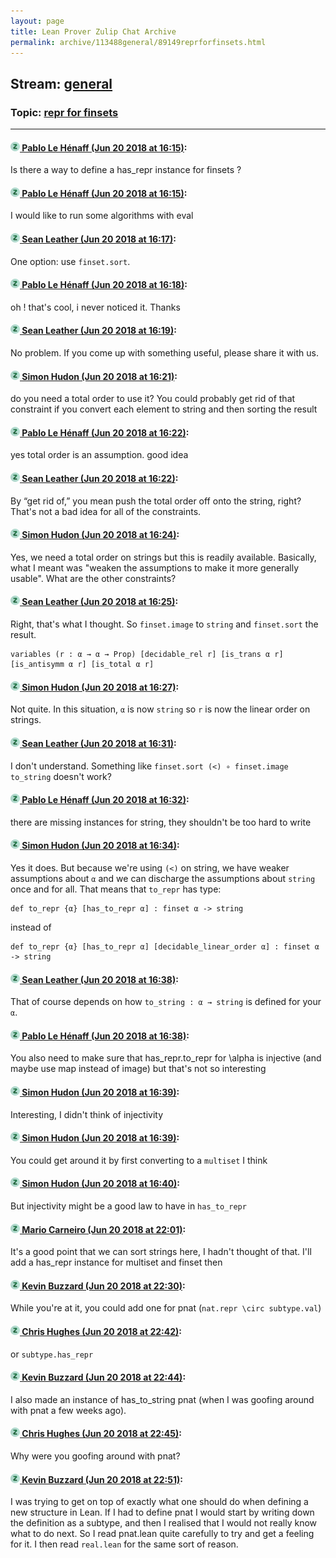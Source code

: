```yaml
---
layout: page
title: Lean Prover Zulip Chat Archive 
permalink: archive/113488general/89149reprforfinsets.html
---
```


## Stream: [general](index.html)
### Topic: [repr for finsets](89149reprforfinsets.html)

---

#### [![Click to go to Zulip](../../assets/img/zulip2.png) Pablo Le Hénaff (Jun 20 2018 at 16:15)](https://leanprover.zulipchat.com/#narrow/stream/113488-general/topic/repr%20for%20finsets/near/128364636):
Is there a way to define a has_repr instance for finsets ?

#### [![Click to go to Zulip](../../assets/img/zulip2.png) Pablo Le Hénaff (Jun 20 2018 at 16:15)](https://leanprover.zulipchat.com/#narrow/stream/113488-general/topic/repr%20for%20finsets/near/128364637):
I would like to run some algorithms with eval

#### [![Click to go to Zulip](../../assets/img/zulip2.png) Sean Leather (Jun 20 2018 at 16:17)](https://leanprover.zulipchat.com/#narrow/stream/113488-general/topic/repr%20for%20finsets/near/128364702):
One option: use `finset.sort`.

#### [![Click to go to Zulip](../../assets/img/zulip2.png) Pablo Le Hénaff (Jun 20 2018 at 16:18)](https://leanprover.zulipchat.com/#narrow/stream/113488-general/topic/repr%20for%20finsets/near/128364765):
oh ! that's cool, i never noticed it. Thanks

#### [![Click to go to Zulip](../../assets/img/zulip2.png) Sean Leather (Jun 20 2018 at 16:19)](https://leanprover.zulipchat.com/#narrow/stream/113488-general/topic/repr%20for%20finsets/near/128364782):
No problem. If you come up with something useful, please share it with us.

#### [![Click to go to Zulip](../../assets/img/zulip2.png) Simon Hudon (Jun 20 2018 at 16:21)](https://leanprover.zulipchat.com/#narrow/stream/113488-general/topic/repr%20for%20finsets/near/128364852):
do you need a total order to use it? You could probably get rid of that constraint if you convert each element to string and then sorting the result

#### [![Click to go to Zulip](../../assets/img/zulip2.png) Pablo Le Hénaff (Jun 20 2018 at 16:22)](https://leanprover.zulipchat.com/#narrow/stream/113488-general/topic/repr%20for%20finsets/near/128364936):
yes total order is an assumption. good idea

#### [![Click to go to Zulip](../../assets/img/zulip2.png) Sean Leather (Jun 20 2018 at 16:22)](https://leanprover.zulipchat.com/#narrow/stream/113488-general/topic/repr%20for%20finsets/near/128364939):
By “get rid of,” you mean push the total order off onto the string, right? That's not a bad idea for all of the constraints.

#### [![Click to go to Zulip](../../assets/img/zulip2.png) Simon Hudon (Jun 20 2018 at 16:24)](https://leanprover.zulipchat.com/#narrow/stream/113488-general/topic/repr%20for%20finsets/near/128365001):
Yes, we need a total order on strings but this is readily available. Basically, what I meant was "weaken the assumptions to make it more generally usable". What are the other constraints?

#### [![Click to go to Zulip](../../assets/img/zulip2.png) Sean Leather (Jun 20 2018 at 16:25)](https://leanprover.zulipchat.com/#narrow/stream/113488-general/topic/repr%20for%20finsets/near/128365019):
Right, that's what I thought. So `finset.image` to `string` and `finset.sort` the result.

```
variables (r : α → α → Prop) [decidable_rel r] [is_trans α r] [is_antisymm α r] [is_total α r]
```

#### [![Click to go to Zulip](../../assets/img/zulip2.png) Simon Hudon (Jun 20 2018 at 16:27)](https://leanprover.zulipchat.com/#narrow/stream/113488-general/topic/repr%20for%20finsets/near/128365103):
Not quite. In this situation, `α` is now `string` so `r` is now the linear order on strings.

#### [![Click to go to Zulip](../../assets/img/zulip2.png) Sean Leather (Jun 20 2018 at 16:31)](https://leanprover.zulipchat.com/#narrow/stream/113488-general/topic/repr%20for%20finsets/near/128365291):
I don't understand. Something like `finset.sort (<) ∘ finset.image to_string` doesn't work?

#### [![Click to go to Zulip](../../assets/img/zulip2.png) Pablo Le Hénaff (Jun 20 2018 at 16:32)](https://leanprover.zulipchat.com/#narrow/stream/113488-general/topic/repr%20for%20finsets/near/128365353):
there are missing instances for string, they shouldn't be too hard to write

#### [![Click to go to Zulip](../../assets/img/zulip2.png) Simon Hudon (Jun 20 2018 at 16:34)](https://leanprover.zulipchat.com/#narrow/stream/113488-general/topic/repr%20for%20finsets/near/128365478):
Yes it does. But because we're using `(<)` on string, we have weaker assumptions about `α` and we can discharge the assumptions about `string` once and for all. That means that `to_repr` has type:

```lean
def to_repr {α} [has_to_repr α] : finset α -> string
```

instead of

```lean
def to_repr {α} [has_to_repr α] [decidable_linear_order α] : finset α -> string
```

#### [![Click to go to Zulip](../../assets/img/zulip2.png) Sean Leather (Jun 20 2018 at 16:38)](https://leanprover.zulipchat.com/#narrow/stream/113488-general/topic/repr%20for%20finsets/near/128365628):
That of course depends on how `to_string : α → string` is defined for your `α`.

#### [![Click to go to Zulip](../../assets/img/zulip2.png) Pablo Le Hénaff (Jun 20 2018 at 16:38)](https://leanprover.zulipchat.com/#narrow/stream/113488-general/topic/repr%20for%20finsets/near/128365630):
You also need to make sure that  has_repr.to_repr for  \alpha is injective (and maybe use map instead of image)
but that's not so interesting

#### [![Click to go to Zulip](../../assets/img/zulip2.png) Simon Hudon (Jun 20 2018 at 16:39)](https://leanprover.zulipchat.com/#narrow/stream/113488-general/topic/repr%20for%20finsets/near/128365654):
Interesting, I didn't think of injectivity

#### [![Click to go to Zulip](../../assets/img/zulip2.png) Simon Hudon (Jun 20 2018 at 16:39)](https://leanprover.zulipchat.com/#narrow/stream/113488-general/topic/repr%20for%20finsets/near/128365661):
You could get around it by first converting to a `multiset` I think

#### [![Click to go to Zulip](../../assets/img/zulip2.png) Simon Hudon (Jun 20 2018 at 16:40)](https://leanprover.zulipchat.com/#narrow/stream/113488-general/topic/repr%20for%20finsets/near/128365720):
But injectivity might be a good law to have in `has_to_repr`

#### [![Click to go to Zulip](../../assets/img/zulip2.png) Mario Carneiro (Jun 20 2018 at 22:01)](https://leanprover.zulipchat.com/#narrow/stream/113488-general/topic/repr%20for%20finsets/near/128380291):
It's a good point that we can sort strings here, I hadn't thought of that. I'll add a has_repr instance for multiset and finset then

#### [![Click to go to Zulip](../../assets/img/zulip2.png) Kevin Buzzard (Jun 20 2018 at 22:30)](https://leanprover.zulipchat.com/#narrow/stream/113488-general/topic/repr%20for%20finsets/near/128381791):
While you're at it, you could add one for pnat (`nat.repr \circ subtype.val`)

#### [![Click to go to Zulip](../../assets/img/zulip2.png) Chris Hughes (Jun 20 2018 at 22:42)](https://leanprover.zulipchat.com/#narrow/stream/113488-general/topic/repr%20for%20finsets/near/128382396):
or `subtype.has_repr`

#### [![Click to go to Zulip](../../assets/img/zulip2.png) Kevin Buzzard (Jun 20 2018 at 22:44)](https://leanprover.zulipchat.com/#narrow/stream/113488-general/topic/repr%20for%20finsets/near/128382427):
I also made an instance of has_to_string pnat (when I was goofing around with pnat a few weeks ago).

#### [![Click to go to Zulip](../../assets/img/zulip2.png) Chris Hughes (Jun 20 2018 at 22:45)](https://leanprover.zulipchat.com/#narrow/stream/113488-general/topic/repr%20for%20finsets/near/128382504):
Why were you goofing around with pnat?

#### [![Click to go to Zulip](../../assets/img/zulip2.png) Kevin Buzzard (Jun 20 2018 at 22:51)](https://leanprover.zulipchat.com/#narrow/stream/113488-general/topic/repr%20for%20finsets/near/128382797):
I was trying to get on top of exactly what one should do when defining a new structure in Lean. If I had to define pnat I would start by writing down the definition as a subtype, and then I realised that I would not really know what to do next. So I read pnat.lean quite carefully to try and get a feeling for it. I then read `real.lean` for the same sort of reason.

